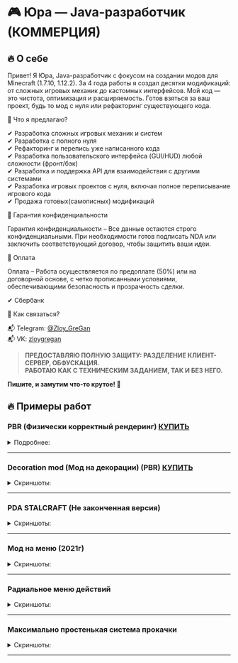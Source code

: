 # 🎮 Юра — Java-разработчик (КОММЕРЦИЯ)
## 🔥 О себе  

Привет! Я Юра, Java-разработчик с фокусом на создании модов для Minecraft (1.7.10, 1.12.2). За 4 года работы я создал десятки модификаций: от сложных игровых механик до кастомных интерфейсов. Мой код — это чистота, оптимизация и расширяемость. Готов взяться за ваш проект, будь то мод с нуля или рефакторинг существующего кода.  

🔹 Что я предлагаю?  

✔ Разработка сложных игровых механик и систем  
✔ Разработка с полного нуля  
✔ Рефакторинг и перепись уже написанного кода  
✔ Разработка пользовательского интерфейса (GUI/HUD) любой сложности (фронт/бэк)  
✔ Разработка и поддержка API для взаимодействия с другими системами  
✔ Разработка игровых проектов с нуля, включая полное переписывание игрового кода  
✔ Продажа готовых(самописных) модификаций  

🔹 Гарантия конфиденциальности  

Гарантия конфиденциальности – Все данные остаются строго конфиденциальными. При необходимости готов подписать NDA или заключить соответствующий договор, чтобы защитить ваши идеи.  

🔹 Оплата  

Оплата – Работа осуществляется по предоплате (50%) или на договорной основе, с четко прописанными условиями, обеспечивающими безопасность и прозрачность сделки.  

✔ Сбербанк  

🔹 Как связаться?  

📬 Telegram: [@Zloy_GreGan](https://t.me/Zloy_GreGan)  
📬 VK: [zloygregan](vk.com/zloygregan)  

>__ПРЕДОСТАВЛЯЮ ПОЛНУЮ ЗАЩИТУ: РАЗДЕЛЕНИЕ КЛИЕНТ-СЕРВЕР, ОБФУСКАЦИЯ.__  
__РАБОТАЮ КАК С ТЕХНИЧЕСКИМ ЗАДАНИЕМ, ТАК И БЕЗ НЕГО.__  

__Пишите, и замутим что-то крутое! 🚀__  


## 🔥 Примеры работ

### PBR (Физически корректный рендеринг) [КУПИТЬ](sale/SALE_PBR.md) 

<details close>
  <summary>Подробнее: </summary>
  <p align="left">
     
  Версия Minecraft:  1.7.10/1.12.2.   
     
  <img src="screenshots/pbr/0.png" alt="PBR" width ="70%" />
  <img src="screenshots/pbr/1.png" alt="PBR" width ="70%" />
  <img src="screenshots/pbr/2.png" alt="PBR" width ="70%" />
  </p>
</details>

---

### Decoration mod (Мод на декорации) (PBR) [КУПИТЬ](sale/SALE_DECOR.md)

<details close>
  <summary>Скриншоты: </summary>
  <p align="left">
          
  Версия Minecraft:  1.7.10.   
     
  <img src="screenshots/decor/0.png" alt="DECOR" width ="70%" />
  <img src="screenshots/decor/1.png" alt="DECOR" width ="70%" />
  <img src="screenshots/decor/2.png" alt="DECOR" width ="70%" />
  <img src="screenshots/decor/3.png" alt="DECOR" width ="70%" />
  </p>
</details>

---

### PDA STALCRAFT (Не законченная версия)

<details close>
  <summary>Скриншоты: </summary>
  <p align="left">
          
  Версия Minecraft:  1.7.10.   
     
  <img src="screenshots/pda_stalcraft/0.png" alt="PDA" width ="70%" />
  <img src="screenshots/pda_stalcraft/1.png" alt="PDA" width ="70%" />
  <img src="screenshots/pda_stalcraft/2.png" alt="PDA" width ="70%" />
  <img src="screenshots/pda_stalcraft/3.png" alt="PDA" width ="70%" />
  <img src="screenshots/pda_stalcraft/4.png" alt="PDA" width ="70%" />
  <img src="screenshots/pda_stalcraft/5.png" alt="PDA" width ="70%" />
  <img src="screenshots/pda_stalcraft/6.png" alt="PDA" width ="70%" />
  <img src="screenshots/pda_stalcraft/7.png" alt="PDA" width ="70%" />
  <img src="screenshots/pda_stalcraft/8.png" alt="PDA" width ="70%" />
  <img src="screenshots/pda_stalcraft/9.png" alt="PDA" width ="70%" />
  <img src="screenshots/pda_stalcraft/10.png" alt="PDA" width ="70%" />
  </p>
</details>

---

### Мод на меню (2021г)

<details close>
  <summary>Скриншоты: </summary>
  <p align="left">
          
  Версия Minecraft:  1.7.10/1.12.2.   
     
  <img src="screenshots/menu_2021/0.png" alt="MAIN_MENU" width ="70%" />
  </p>
</details>

---

### Радиальное меню действий

<details close>
  <summary>Скриншоты: </summary>
  <p align="left">
          
  Версия Minecraft:  1.7.10/1.12.2.   
     
  <img src="screenshots/radial_menu/0.png" alt="RADIAL_MENU" width ="70%" />
  </p>
</details>

---

### Максимально простенькая система прокачки

<details close>
  <summary>Скриншоты: </summary>
  <p align="left">
          
  Версия Minecraft:  1.7.10/1.12.2.   
     
  <img src="screenshots/minimal_pumping/0.png" alt="PUMPING" width ="70%" />
  </p>
</details>

---
